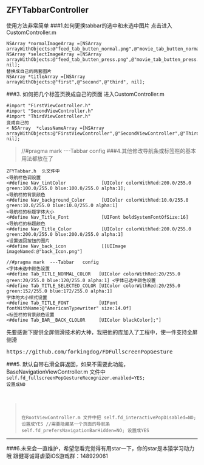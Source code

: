 ## ZFYTabbarController
使用方法非常简单
###1.如何更换tabbar的选中和未选中图片
点击进入CustomController.m
<pre><code>NSArray *normalImageArray =[NSArray arrayWithObjects:@"feed_tab_butten_normal.png",@"movie_tab_butten_normal.png",@"me_tab_butten_normal.png",nil]; NSArray *selectImageArray =[NSArray arrayWithObjects:@"feed_tab_butten_press.png",@"movie_tab_butten_press.png",@"me_tab_butten_press.png", nil];
替换成自己的两套图片
NSArray *titleArray =[NSArray arrayWithObjects:@"first",@"second",@"third", nil];</code></pre>
###3. 如何把几个标签页换成自己的页面
 进入CustomController.m
<pre><code>#import "FirstViewController.h"
#import "SecondViewController.h"
#import "ThirdViewController.h"
变成自己的
< NSArray  *classNameArray =[NSArray arrayWithObjects:@"FirstViewController",@"SecondViewController",@"ThirdViewController", nil];</code></pre>
>//#pragma mark  ---Tabbar   config
###4.其他修改导航条或标签栏的基本用法都放在了
<pre><code>ZFYTabbar.h  头文件中
<导航栏色调设置
<#define Nav_tintColor             [UIColor colorWithRed:200.0/255.0 green:100.0/255.0 blue:100.0/255.0 alpha:1];
<导航栏的背景颜色
<#define Nav_background_Color      [UIColor colorWithRed:10.0/255.0 green:10.0/255.0 blue:10.0/255.0 alpha:1]
<导航栏的标题字体大小
<#define Nav_Title_Font            [UIFont boldSystemFontOfSize:16]
<导航栏的标题颜色
<#define Nav_Title_Color           [UIColor colorWithRed:200.0/255.0 green:200.0/255.0 blue:200.0/255.0 alpha:1]
<设置返回按钮的图片
<#define Nav_back_icon             [[UIImage imageNamed:@"back_Icon.png"]

//#pragma mark  ---Tabbar   config
<字体未选中颜色设置
<#define Tab_TITLE_NORMAL_COLOR   [UIColor colorWithRed:20/255.0 green:20/255.0 blue:120/255.0 alpha:1] <字体已选中颜色设置
<#define Tab_TITLE_SELECTED_COLOR [UIColor colorWithRed:20/255.0 green:152/255.0 blue:172/255.0 alpha:1]
字体的大小样式设置
<#define Tab_TITLE_FONT           [UIFont fontWithName:@"AmericanTypewriter" size:14.0f]
<标签栏的背景颜色设置
<#define Tab_BAR__BACK_CLOLOR     [UIColor blackColor];"] </code></pre>

先要感谢下提供全屏侧滑技术的大神，我把他的库加入了工程中，使一件支持全屏侧滑
<pre>https://github.com/forkingdog/FDFullscreenPopGesture</pre>

###5. 默认自带右滑全屏返回，如果不需要此功能，BaseNavigationViewController.m 文件中
<per><code>self.fd_fullscreenPopGestureRecognizer.enabled=YES; 设置成NO
>在RootViewController.m 文件中把    self.fd_interactivePopDisabled=NO; 设置成YES
>//需要隐藏某一个页面的导航条
>self.fd_prefersNavigationBarHidden=NO; 设置成YES
</code></pre>
*********************************
###6.未来会一直维护，希望您看完觉得有用star一下，你的star是本猿学习动力哦
跟健哥诚哥虐菜iOS游戏群：148929061   


